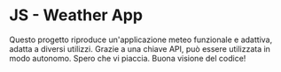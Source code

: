 
# JS - Weather App

Questo progetto riproduce un'applicazione meteo funzionale e adattiva, adatta a diversi utilizzi. Grazie a una chiave API, può essere utilizzata in modo autonomo. Spero che vi piaccia. Buona visione del codice!
